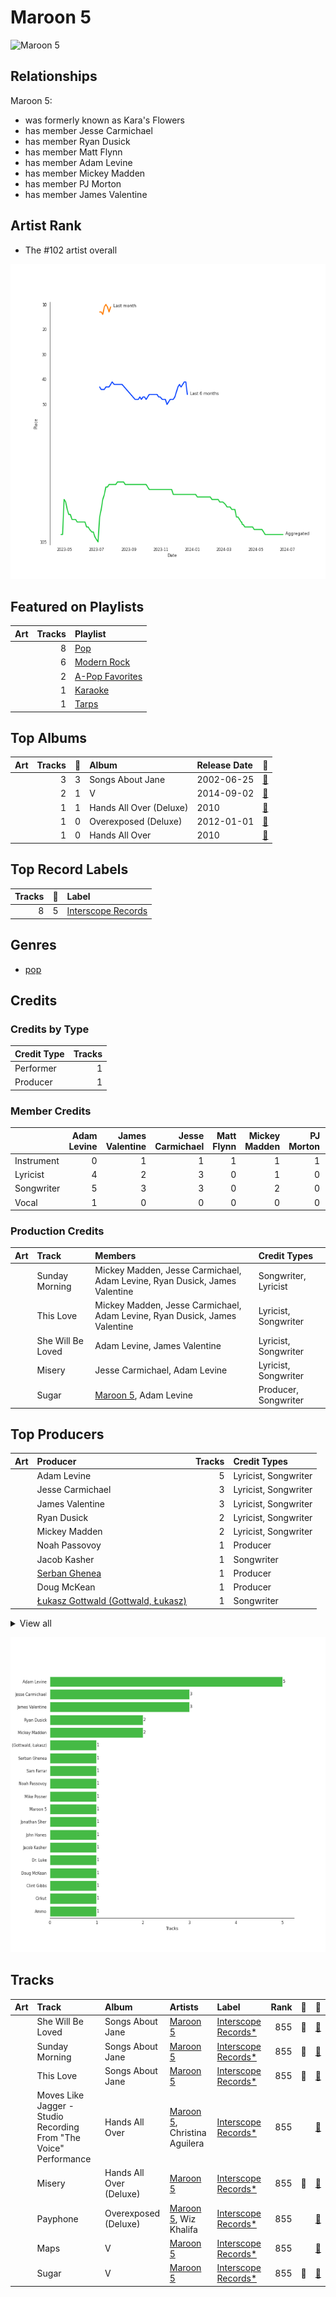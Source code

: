 
# Maroon 5


<img src="https://i.scdn.co/image/ab6761610000e5ebf8349dfb619a7f842242de77" alt="Maroon 5" width="100" />

## Relationships

Maroon 5:
- was formerly known as Kara's Flowers
- has member Jesse Carmichael
- has member Ryan Dusick
- has member Matt Flynn
- has member Adam Levine
- has member Mickey Madden
- has member PJ Morton
- has member James Valentine

## Artist Rank
- The #102 artist overall

![Rank of Maroon 5 over time](../../images/artists/maroon_5/rank_time_series.png)
## Featured on Playlists
| Art | Tracks | Playlist |
|:---|---:|:---|
| <img src="https://mosaic.scdn.co/640/ab67616d00001e0241aa6776dc15fbd71a2b4557ab67616d00001e029b9a3105ad4ffb91ad2e2798ab67616d00001e029dbb37516ff4b03244808e45ab67616d00001e02d6ec808748fa5b0c2d3a6618" alt="" width="50" /> | 8 | [Pop](../../playlists/pop/overview.md) |
| <img src="https://mosaic.scdn.co/640/ab67616d00001e025675e83f707f1d7271e5cf8aab67616d00001e02609c89ad17eb28c2013c56c6ab67616d00001e027948eec521c67e76cafe30a0ab67616d00001e02c985bcc18dd81da80839e5a9" alt="" width="50" /> | 6 | [Modern Rock](../../playlists/modern_rock/overview.md) |
| <img src="https://mosaic.scdn.co/640/ab67616d00001e02022b4010e20659300f42c375ab67616d00001e02527d94ecf554774fc313bf48ab67616d00001e02c8b444df094279e70d0ed856ab67616d00001e02d0ec2db731952a7efabc6397" alt="" width="50" /> | 2 | [A-Pop Favorites](../../playlists/a-pop_favorites/overview.md) |
| <img src="https://mosaic.scdn.co/640/ab67616d00001e022160c02bc56f192df0f4986bab67616d00001e027cdb143bd2e9906d39c5eb04ab67616d00001e02dc30583ba717007b00cceb25ab67616d00001e02df55e326ed144ab4f5cecf95" alt="" width="50" /> | 1 | [Karaoke](../../playlists/karaoke/overview.md) |
| <img src="https://mosaic.scdn.co/640/ab67616d00001e0203668e3f13559554eca8ccc6ab67616d00001e020eb56329734f9400c1639359ab67616d00001e0214ed51ab46ef0765182bb8a0ab67616d00001e02987a1825341694ec9bc62457" alt="" width="50" /> | 1 | [Tarps](../../playlists/tarps/overview.md) |

## Top Albums

| Art | Tracks | 💚 | Album | Release Date | 🔗 |
|:---|---:|---:|:---|:---|:---|
| <img src="https://i.scdn.co/image/ab67616d0000b27317b3850d758fff5a2301e537" alt="" width="50" /> | 3 | 3 | Songs About Jane | 2002-06-25 | [🔗](https://open.spotify.com/album/1Rv9WRKyYhFaGbuYDaQunN) |
| <img src="https://i.scdn.co/image/ab67616d0000b273442b53773d50e1b5369bb16c" alt="" width="50" /> | 2 | 1 | V | 2014-09-02 | [🔗](https://open.spotify.com/album/2Auw0pTT6EcQdvHNimhLQI) |
| <img src="https://i.scdn.co/image/ab67616d0000b27386498c6e8ee965fa665a9c3d" alt="" width="50" /> | 1 | 1 | Hands All Over (Deluxe) | 2010 | [🔗](https://open.spotify.com/album/2H4DCvJiZknLngsD2Yqf6k) |
| <img src="https://i.scdn.co/image/ab67616d0000b273ce7d499847da02a9cbd1c084" alt="" width="50" /> | 1 | 0 | Overexposed (Deluxe) | 2012-01-01 | [🔗](https://open.spotify.com/album/2pjfMmH52fryXVQuWTWOgP) |
| <img src="https://i.scdn.co/image/ab67616d0000b273ce70cb2d7063cf869f9f1239" alt="" width="50" /> | 1 | 0 | Hands All Over | 2010 | [🔗](https://open.spotify.com/album/7strNUlU6xZqlVWBNUdOYv) |

## Top Record Labels

| Tracks | 💚 | Label |
|---:|---:|:---|
| 8 | 5 | [Interscope Records](../../labels/interscope_records/overview.md) |

## Genres

- [pop](../../genres/pop/overview.md)

## Credits

### Credits by Type

| Credit Type | Tracks |
|:---|---:|
| Performer | 1 |
| Producer | 1 |

### Member Credits

| | Adam Levine | James Valentine | Jesse Carmichael | Matt Flynn | Mickey Madden | PJ Morton | Ryan Dusick |
|:---|---:|---:|---:|---:|---:|---:|---:|
| Instrument | 0 | 1 | 1 | 1 | 1 | 1 | 0 |
| Lyricist | 4 | 2 | 3 | 0 | 1 | 0 | 1 |
| Songwriter | 5 | 3 | 3 | 0 | 2 | 0 | 2 |
| Vocal | 1 | 0 | 0 | 0 | 0 | 0 | 0 |
### Production Credits

| Art | Track | Members | Credit Types |
|:---|:---|:---|:---|
| <img src="https://i.scdn.co/image/ab67616d0000b27317b3850d758fff5a2301e537" alt="" width="50" /> | Sunday Morning | Mickey Madden, Jesse Carmichael, Adam Levine, Ryan Dusick, James Valentine | Songwriter, Lyricist |
| <img src="https://i.scdn.co/image/ab67616d0000b27317b3850d758fff5a2301e537" alt="" width="50" /> | This Love | Mickey Madden, Jesse Carmichael, Adam Levine, Ryan Dusick, James Valentine | Lyricist, Songwriter |
| <img src="https://i.scdn.co/image/ab67616d0000b27317b3850d758fff5a2301e537" alt="" width="50" /> | She Will Be Loved | Adam Levine, James Valentine | Lyricist, Songwriter |
| <img src="https://i.scdn.co/image/ab67616d0000b27386498c6e8ee965fa665a9c3d" alt="" width="50" /> | Misery | Jesse Carmichael, Adam Levine | Lyricist, Songwriter |
| <img src="https://i.scdn.co/image/ab67616d0000b273442b53773d50e1b5369bb16c" alt="" width="50" /> | Sugar | [Maroon 5](.), Adam Levine | Producer, Songwriter |

## Top Producers

| Art | Producer | Tracks | Credit Types |
|:---|:---|---:|:---|
| | Adam Levine | 5 | Lyricist, Songwriter |
| | Jesse Carmichael | 3 | Lyricist, Songwriter |
| | James Valentine | 3 | Lyricist, Songwriter |
| | Ryan Dusick | 2 | Lyricist, Songwriter |
| | Mickey Madden | 2 | Lyricist, Songwriter |
| | Noah Passovoy | 1 | Producer |
| | Jacob Kasher | 1 | Songwriter |
| | [Serban Ghenea](../../producers/serban_ghenea/overview.md) | 1 | Producer |
| | Doug McKean | 1 | Producer |
| | [Łukasz Gottwald (Gottwald, Łukasz)](../../producers/łukasz_gottwald_(gottwald,_łukasz)/overview.md) | 1 | Songwriter |


<details>
<summary>View all</summary>

| Art | Producer | Tracks | Credit Types |
|:---|:---|---:|:---|
| <img src="https://i.scdn.co/image/ab6761610000e5ebf8349dfb619a7f842242de77" alt="" width="50" /> | [Maroon 5](overview.md) | 1 | Producer |
| | [Cirkut](../../producers/cirkut/overview.md) | 1 | Producer, Songwriter |
| | Ammo | 1 | Producer, Songwriter |
| | [John Hanes](../../producers/john_hanes/overview.md) | 1 | Producer |
| | Mike Posner | 1 | Songwriter |
| | Clint Gibbs | 1 | Producer |
| | Dr. Luke | 1 | Producer |
| | Jonathan Sher | 1 | Producer |
| | Sam Farrar | 1 | Lyricist, Songwriter |

</details>


![Bar chart of top 19 producers](../../images/artists/maroon_5/producers.png)
## Tracks

| Art | Track | Album | Artists | Label | Rank | 💚 | 🔗 |
|:---|:---|:---|:---|:---|---:|:---|:---|
| <img src="https://i.scdn.co/image/ab67616d0000b27317b3850d758fff5a2301e537" alt="" width="50" /> | She Will Be Loved | Songs About Jane | [Maroon 5](overview.md) | [Interscope Records*](../../labels/interscope_records) | 855 | 💚 | [🔗](https://open.spotify.com/track/7sapKrjDij2fpDVj0GxP66) |
| <img src="https://i.scdn.co/image/ab67616d0000b27317b3850d758fff5a2301e537" alt="" width="50" /> | Sunday Morning | Songs About Jane | [Maroon 5](overview.md) | [Interscope Records*](../../labels/interscope_records) | 855 | 💚 | [🔗](https://open.spotify.com/track/1YI0uK36eupTmw9F8kHysr) |
| <img src="https://i.scdn.co/image/ab67616d0000b27317b3850d758fff5a2301e537" alt="" width="50" /> | This Love | Songs About Jane | [Maroon 5](overview.md) | [Interscope Records*](../../labels/interscope_records) | 855 | 💚 | [🔗](https://open.spotify.com/track/6YgV0EF8xJMZz0Zm6BTaT4) |
| <img src="https://i.scdn.co/image/ab67616d0000b273ce70cb2d7063cf869f9f1239" alt="" width="50" /> | Moves Like Jagger - Studio Recording From "The Voice" Performance | Hands All Over | [Maroon 5](overview.md), Christina Aguilera | [Interscope Records*](../../labels/interscope_records) | 855 | | [🔗](https://open.spotify.com/track/7LcfRTgAVTs5pQGEQgUEzN) |
| <img src="https://i.scdn.co/image/ab67616d0000b27386498c6e8ee965fa665a9c3d" alt="" width="50" /> | Misery | Hands All Over (Deluxe) | [Maroon 5](overview.md) | [Interscope Records*](../../labels/interscope_records) | 855 | 💚 | [🔗](https://open.spotify.com/track/6KBYk8OFtod7brGuZ3Y67q) |
| <img src="https://i.scdn.co/image/ab67616d0000b273ce7d499847da02a9cbd1c084" alt="" width="50" /> | Payphone | Overexposed (Deluxe) | [Maroon 5](overview.md), Wiz Khalifa | [Interscope Records*](../../labels/interscope_records) | 855 | | [🔗](https://open.spotify.com/track/4P0osvTXoSYZZC2n8IFH3c) |
| <img src="https://i.scdn.co/image/ab67616d0000b273442b53773d50e1b5369bb16c" alt="" width="50" /> | Maps | V | [Maroon 5](overview.md) | [Interscope Records*](../../labels/interscope_records) | 855 | | [🔗](https://open.spotify.com/track/4gbVRS8gloEluzf0GzDOFc) |
| <img src="https://i.scdn.co/image/ab67616d0000b273442b53773d50e1b5369bb16c" alt="" width="50" /> | Sugar | V | [Maroon 5](overview.md) | [Interscope Records*](../../labels/interscope_records) | 855 | 💚 | [🔗](https://open.spotify.com/track/2iuZJX9X9P0GKaE93xcPjk) |
